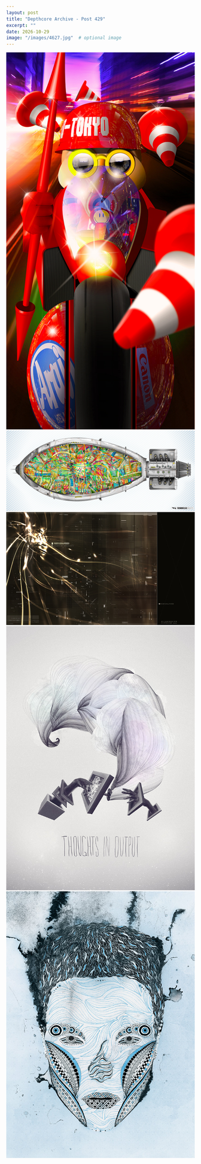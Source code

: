 ```yaml
---
layout: post
title: "Depthcore Archive - Post 429"
excerpt: ""
date: 2026-10-29
image: "/images/4627.jpg"  # optional image
---
```


<img src="/images/4627.jpg">
<img src="/images/4628.jpg" alt="4628.jpg"/>
<img src="/images/463.jpg" alt="463.jpg"/>
<img src="/images/4630.jpg" alt="4630.jpg"/>
<img src="/images/4632.jpg" alt="4632.jpg"/>
